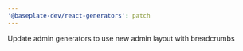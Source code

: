 ```yaml
---
'@baseplate-dev/react-generators': patch
---
```


Update admin generators to use new admin layout with breadcrumbs
